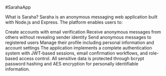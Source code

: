 #SarahaApp

What is Saraha?
Saraha is an anonymous messaging web application built with Node.js and Express. The platform enables users to:

Create accounts with email verification
Receive anonymous messages from others without revealing sender identity
Send anonymous messages to registered users
Manage their profile including personal information and account settings
The application implements a complete authentication system with JWT-based sessions, email confirmation workflows, and role-based access control. All sensitive data is protected through bcrypt password hashing and AES encryption for personally identifiable information.
